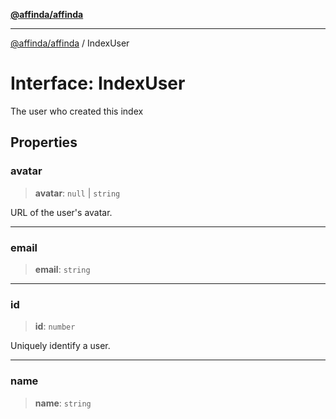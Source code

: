 [**@affinda/affinda**](../README.md)

***

[@affinda/affinda](../globals.md) / IndexUser

# Interface: IndexUser

The user who created this index

## Properties

### avatar

> **avatar**: `null` \| `string`

URL of the user's avatar.

***

### email

> **email**: `string`

***

### id

> **id**: `number`

Uniquely identify a user.

***

### name

> **name**: `string`
